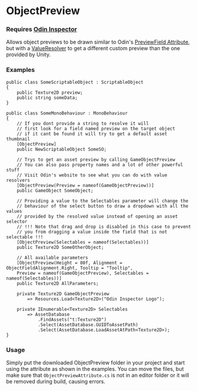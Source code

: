 # ObjectPreview

### Requires [Odin Inspector]

Allows object previews to be drawn similar to Odin's [PreviewField Attribute],
but with a [ValueResolver] to get a different custom preview than the one provided by Unity.

### Examples
```CSharp
public class SomeScriptableObject : ScriptableObject
{
    public Texture2D preview;
    public string someData;
}

public class SomeMonoBehaviour : MonoBehaviour
{
    // If you dont provide a string to resolve it will
    // first look for a field named preview on the target object
    // if it cant be found it will try to get a default asset thumbnail
    [ObjectPreview]
    public NewScriptableObject SomeSO;

    // Trys to get an asset preview by calling GameObjectPreview
    // You can also pass property names and a lot of other powerful stuff
    // Visit Odin's website to see what you can do with value resolvers
    [ObjectPreview(Preview = nameof(GameObjectPreview))]
    public GameObject SomeObject;

    // Providing a value to the Selectables parameter will change the
    // behaviour of the select button to draw a dropdown with all the values
    // provided by the resolved value instead of opening an asset selector
    // !!! Note that drag and drop is disabled in this case to prevent
    // you from dragging a value inside the field that is not selectable !!!
    [ObjectPreview(Selectables = nameof(Selectables))]
    public Texture2D SomeOtherObject;

    // All available parameters
    [ObjectPreview(Height = 80f, Alignment = ObjectFieldAlignment.Right, Tooltip = "Tooltip",
    Preview = nameof(GameObjectPreview), Selectables = nameof(Selectables))]
    public Texture2D AllParameters;

    private Texture2D GameObjectPreview
        => Resources.Load<Texture2D>("Odin Inspector Logo");

    private IEnumerable<Texture2D> Selectables
        => AssetDatabase
            .FindAssets("t:Texture2D")
            .Select(AssetDatabase.GUIDToAssetPath)
            .Select(AssetDatabase.LoadAssetAtPath<Texture2D>);
}
```

### Usage
Simply put the downloaded ObjectPreview folder in your project
and start using the attribute as shown in the examples.
You can move the files, but make sure that `ObjectPreviewAttribute.cs`
is not in an editor folder or it will be removed during build, causing errors.

[Odin Inspector]: https://odininspector.com/
[ValueResolver]: https://odininspector.com/documentation/sirenix.odininspector.editor.valueresolvers.valueresolver-1
[PreviewField Attribute]: https://odininspector.com/attributes/preview-field-attribute
